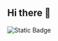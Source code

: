 ## Hi there 👋


![Static Badge](https://img.shields.io/badge/py-python-blue?style=flat-square&logo=python)
